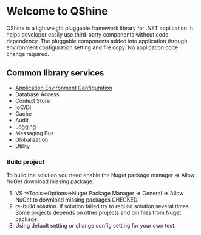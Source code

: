 # Welcome to QShine
QShine is a lightweight pluggable framework library for .NET application. It helps developer easily use third-party components without code dependency.
The pluggable components added into application through environment configuration setting and file copy. No application code change required.

## Common library services
- [Application Environment Configuration](qshine/docs/applicationEnvironment.md)
- Database Access
- Context Store
- IoC/DI
- Cache
- Audit
- Logging
- Messaging Bus
- Globalization
- Utility


### Build project
To build the solution you need enable the Nuget package manager => Allow NuGet download missing package.
1. VS =>Tools=>Options=>Nuget Package Manager => General => Allow NuGet to download missing packages CHECKED.
2. re-build solution. If solution failed try to rebuild solution several times. Some projects depends on other projects and bin files from Nuget package.
3. Using default setting or change config setting for your own test.